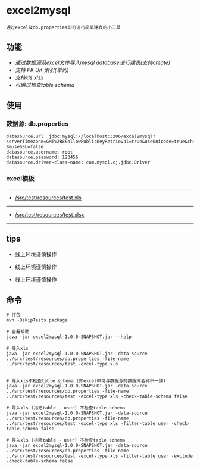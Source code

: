 # excel2mysql

    通过excel及db.properties即可进行简单建表的小工具
    
## 功能

+ *通过数据源及excel文件导入mysql database进行建表(支持create)*
+ *支持 PK UK 索引(单列)*
+ *支持xls xlsx*
+ *可跳过检查table schema*
    

## 使用

### 数据源:  db.properties
    datasource.url: jdbc:mysql://localhost:3306/excel2mysql?serverTimezone=GMT%2B8&allowPublicKeyRetrieval=true&useUnicode=true&characterEncoding=UTF-8&useSSL=false
    datasource.username: root
    datasource.password: 123456
    datasource.driver-class-name: com.mysql.cj.jdbc.Driver
      
### excel模板

---
   + [/src/test/resources/test.xls](https://github.com/joker-pper/excel2mysql/blob/master/src/test/resources/test.xls)
---
   + [/src/test/resources/test.xlsx](https://github.com/joker-pper/excel2mysql/blob/master/src/test/resources/test.xlsx)
---

## tips

 - 线上环境谨慎操作
 
 - 线上环境谨慎操作
 
 - 线上环境谨慎操作


## 命令

```
# 打包
mvn -DskipTests package

# 查看帮助
java -jar excel2mysql-1.0.0-SNAPSHOT.jar --help

# 导入xls
java -jar excel2mysql-1.0.0-SNAPSHOT.jar -data-source ../src/test/resources/db.properties -file-name ../src/test/resources/test -excel-type xls


# 导入xls不检查table schema (即excel中可与数据源的数据库名称不一致)
java -jar excel2mysql-1.0.0-SNAPSHOT.jar -data-source ../src/test/resources/db.properties -file-name ../src/test/resources/test -excel-type xls -check-table-schema false

# 导入xls (指定table - user) 不检查table schema
java -jar excel2mysql-1.0.0-SNAPSHOT.jar -data-source ../src/test/resources/db.properties -file-name ../src/test/resources/test -excel-type xls -filter-table user -check-table-schema false

# 导入xls (排除table - user) 不检查table schema
java -jar excel2mysql-1.0.0-SNAPSHOT.jar -data-source ../src/test/resources/db.properties -file-name ../src/test/resources/test -excel-type xls -filter-table user -exclude -check-table-schema false

``` 

